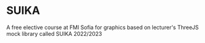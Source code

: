 # SUIKA
A free elective course at FMI Sofia for graphics based on lecturer's ThreeJS mock library called SUIKA 2022/2023
